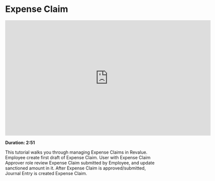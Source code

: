 # Expense Claim

<iframe width="660" height="371" src="https://www.youtube.com/embed/" frameborder="0" allowfullscreen></iframe>

**Duration: 2:51**

This tutorial walks you through managing Expense Claims in Revalue. Employee create first draft of Expense Claim. User with Expense Claim Approver role review Expense Claim submitted by Employee, and update sanctioned amount in it. After Expense Claim is approved/submitted, Journal Entry is created Expense Claim.
